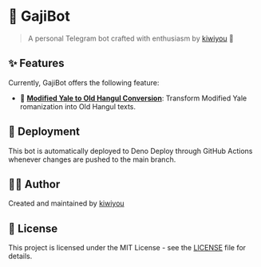 # 🤖 GajiBot

> A personal Telegram bot crafted with enthusiasm by
> [kiwiyou](https://github.com/kiwiyou) 🌟

## ✨ Features

Currently, GajiBot offers the following feature:

- 📝 [**Modified Yale to Old Hangul Conversion**](/hangul/old-yale.md):
  Transform Modified Yale romanization into Old Hangul texts.

## 🚀 Deployment

This bot is automatically deployed to Deno Deploy through GitHub Actions
whenever changes are pushed to the main branch.

## 👨‍💻 Author

Created and maintained by [kiwiyou](https://github.com/kiwiyou)

## 📄 License

This project is licensed under the MIT License - see the [LICENSE](/LICENSE)
file for details.
